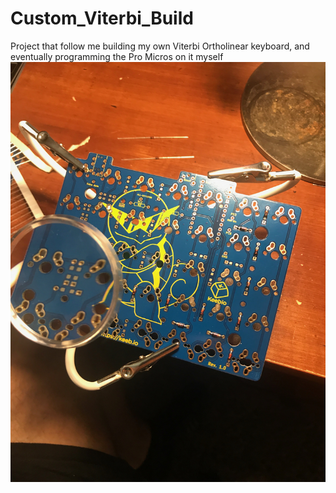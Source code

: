 # Custom_Viterbi_Build
Project that follow me building my own Viterbi Ortholinear keyboard, and eventually programming the Pro Micros on it myself
![](pics/IMG_0527.jpg)
